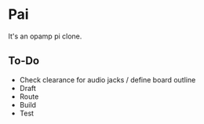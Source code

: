 # Pai

It's an opamp pi clone.

## To-Do
* Check clearance for audio jacks / define board outline
* Draft
* Route
* Build
* Test
